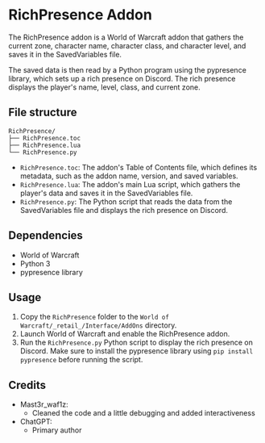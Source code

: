# RichPresence Addon

The RichPresence addon is a World of Warcraft addon that gathers the current zone, character name, character class, and character level, and saves it in the SavedVariables file.

The saved data is then read by a Python program using the pypresence library, which sets up a rich presence on Discord. The rich presence displays the player's name, level, class, and current zone.
## File structure
```
RichPresence/
├── RichPresence.toc
├── RichPresence.lua
└── RichPresence.py
```

* `RichPresence.toc`: The addon's Table of Contents file, which defines its metadata, such as the addon name, version, and saved variables.
* `RichPresence.lua`: The addon's main Lua script, which gathers the player's data and saves it in the SavedVariables file.
* `RichPresence.py`: The Python script that reads the data from the SavedVariables file and displays the rich presence on Discord.

## Dependencies

* World of Warcraft
* Python 3
* pypresence library

## Usage

1. Copy the `RichPresence` folder to the `World of Warcraft/_retail_/Interface/AddOns` directory.
2. Launch World of Warcraft and enable the RichPresence addon.
3. Run the `RichPresence.py` Python script to display the rich presence on Discord. Make sure to install the pypresence library using `pip install pypresence` before running the script.

## Credits

* Mast3r_waf1z: 
  * Cleaned the code and a little debugging and added interactiveness
* ChatGPT: 
  * Primary author